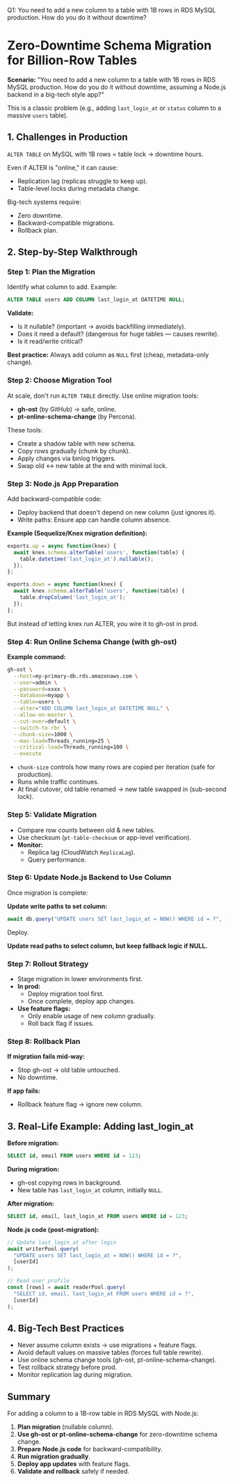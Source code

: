 Q1: You need to add a new column to a table with 1B rows in RDS MySQL production. How do you do it without downtime?

# Zero-Downtime Schema Migration for Billion-Row Tables

**Scenario:** "You need to add a new column to a table with 1B rows in RDS MySQL production. How do you do it without downtime, assuming a Node.js backend in a big-tech style app?"

This is a classic problem (e.g., adding `last_login_at` or `status` column to a massive `users` table).

## 1. Challenges in Production

`ALTER TABLE` on MySQL with 1B rows = table lock → downtime hours.

Even if ALTER is "online," it can cause:
- Replication lag (replicas struggle to keep up).
- Table-level locks during metadata change.

Big-tech systems require:
- Zero downtime.
- Backward-compatible migrations.
- Rollback plan.

## 2. Step-by-Step Walkthrough

### Step 1: Plan the Migration

Identify what column to add. Example:

```sql
ALTER TABLE users ADD COLUMN last_login_at DATETIME NULL;
```

**Validate:**
- Is it nullable? (important → avoids backfilling immediately).
- Does it need a default? (dangerous for huge tables — causes rewrite).
- Is it read/write critical?

**Best practice:** Always add column as `NULL` first (cheap, metadata-only change).

### Step 2: Choose Migration Tool

At scale, don't run `ALTER TABLE` directly. Use online migration tools:

- **gh-ost** (by GitHub) → safe, online.
- **pt-online-schema-change** (by Percona).

These tools:
- Create a shadow table with new schema.
- Copy rows gradually (chunk by chunk).
- Apply changes via binlog triggers.
- Swap old ↔ new table at the end with minimal lock.

### Step 3: Node.js App Preparation

Add backward-compatible code:
- Deploy backend that doesn't depend on new column (just ignores it).
- Write paths: Ensure app can handle column absence.

**Example (Sequelize/Knex migration definition):**

```javascript
exports.up = async function(knex) {
  await knex.schema.alterTable('users', function(table) {
    table.datetime('last_login_at').nullable();
  });
};

exports.down = async function(knex) {
  await knex.schema.alterTable('users', function(table) {
    table.dropColumn('last_login_at');
  });
};
```

But instead of letting knex run ALTER, you wire it to gh-ost in prod.

### Step 4: Run Online Schema Change (with gh-ost)

**Example command:**

```bash
gh-ost \
  --host=my-primary-db.rds.amazonaws.com \
  --user=admin \
  --password=xxxx \
  --database=myapp \
  --table=users \
  --alter="ADD COLUMN last_login_at DATETIME NULL" \
  --allow-on-master \
  --cut-over=default \
  --switch-to-rbr \
  --chunk-size=1000 \
  --max-load=Threads_running=25 \
  --critical-load=Threads_running=100 \
  --execute
```

- `chunk-size` controls how many rows are copied per iteration (safe for production).
- Runs while traffic continues.
- At final cutover, old table renamed → new table swapped in (sub-second lock).

### Step 5: Validate Migration

- Compare row counts between old & new tables.
- Use checksum (`pt-table-checksum` or app-level verification).
- **Monitor:**
  - Replica lag (CloudWatch `ReplicaLag`).
  - Query performance.

### Step 6: Update Node.js Backend to Use Column

Once migration is complete:

**Update write paths to set column:**

```javascript
await db.query("UPDATE users SET last_login_at = NOW() WHERE id = ?", [userId]);
```

Deploy.

**Update read paths to select column, but keep fallback logic if NULL.**

### Step 7: Rollout Strategy

- Stage migration in lower environments first.
- **In prod:**
  - Deploy migration tool first.
  - Once complete, deploy app changes.
- **Use feature flags:**
  - Only enable usage of new column gradually.
  - Roll back flag if issues.

### Step 8: Rollback Plan

**If migration fails mid-way:**
- Stop gh-ost → old table untouched.
- No downtime.

**If app fails:**
- Rollback feature flag → ignore new column.

## 3. Real-Life Example: Adding last_login_at

**Before migration:**

```sql
SELECT id, email FROM users WHERE id = 123;
```

**During migration:**
- gh-ost copying rows in background.
- New table has `last_login_at` column, initially `NULL`.

**After migration:**

```sql
SELECT id, email, last_login_at FROM users WHERE id = 123;
```

**Node.js code (post-migration):**

```javascript
// Update last_login_at after login
await writerPool.query(
  "UPDATE users SET last_login_at = NOW() WHERE id = ?",
  [userId]
);

// Read user profile
const [rows] = await readerPool.query(
  "SELECT id, email, last_login_at FROM users WHERE id = ?",
  [userId]
);
```

## 4. Big-Tech Best Practices

- Never assume column exists → use migrations + feature flags.
- Avoid default values on massive tables (forces full table rewrite).
- Use online schema change tools (gh-ost, pt-online-schema-change).
- Test rollback strategy before prod.
- Monitor replication lag during migration.

## Summary

For adding a column to a 1B-row table in RDS MySQL with Node.js:

1. **Plan migration** (nullable column).
2. **Use gh-ost or pt-online-schema-change** for zero-downtime schema change.
3. **Prepare Node.js code** for backward-compatibility.
4. **Run migration gradually**.
5. **Deploy app updates** with feature flags.
6. **Validate and rollback** safely if needed.